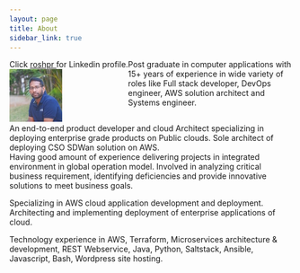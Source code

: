 ```yaml
---
layout: page
title: About
sidebar_link: true
---
```

<div>
    <div style="float:left;">
    Click <a href="https://www.linkedin.com/in/roshpr/" target="_blank"> roshpr </a> for Linkedin profile.
    <br>
    <img  src="https://github.com/roshpr/roshpr.github.com/blob/master/_images/thump_me.jpeg?raw=true" alt="me"> 
    </div>
    <div style="float:right;">
    An end-to-end product developer and cloud Architect specializing in deploying enterprise grade products on Public clouds. Sole architect of deploying CSO SDWan solution on AWS.
    </div>
</div>
<p class="message">
Post graduate in computer applications with 15+ years of experience in wide variety of roles like Full stack developer, 
DevOps engineer, AWS solution architect and Systems engineer.
</p>
<p class="message">
  Having good amount of experience delivering projects in integrated environment in global operation model. 
  Involved in analyzing critical business requirement, identifying deficiencies and provide innovative 
  solutions to meet business goals.
</p>
<p class="message">
Specializing in AWS cloud application development and deployment. Architecting and implementing deployment 
of enterprise applications of cloud.
</p>
<p class="message">
Technology experience in AWS, Terraform, Microservices architecture & development, REST Webservice, Java, Python, Saltstack, Ansible, Javascript, Bash, Wordpress site hosting. 
</p>
